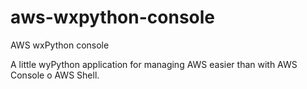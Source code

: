 # aws-wxpython-console
AWS wxPython console

A little wyPython application for managing AWS easier than with AWS Console o AWS Shell.
